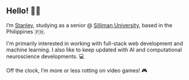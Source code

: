 ## Hello! 🙋‍♂️

I’m [Stanley](https://twapegg.vercel.app/), studying as a senior @ [Silliman University](https://su.edu.ph), based in the Philippines 🇵🇭.

I'm primarily interested in working with full-stack web development and machine learning. I also like to keep updated with AI and computational neuroscience developments. 💻

Off the clock, I’m more or less rotting on video games! 🎮
